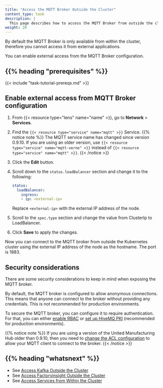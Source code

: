 ```yaml
---
title: "Access the MQTT Broker Outside the Cluster"
content_type: task
description: |
  This page describes how to access the MQTT Broker from outside the cluster.
weight: 20
---
```


<!-- overview -->

By default the MQTT Broker is only available from within the cluster, therefore
you cannot access it from external applications.

You can enable external access from the MQTT Broker configuration.

## {{% heading "prerequisites" %}}

{{< include "task-tutorial-prereqs.md" >}}

<!-- steps -->

## Enable external access from MQTT Broker configuration

1. From {{< resource type="lens" name="name" >}}, go to **Network** > **Services**.
2. Find the `{{< resource type="service" name="mqtt" >}}` Service.
   {{% notice note %}}
   The MQTT service name has changed since version 0.9.10. If you are using an older
   version, use `{{< resource type="service" name="mqtt-verne" >}}` instead of
   `{{< resource type="service" name="mqtt" >}}`.
   {{< /notice >}}
3. Click the **Edit** button.
4. Scroll down to the `status.loadBalancer` section and change it to the following:

   ```yaml
   status:
     loadBalancer:
       ingress:
       - ip: <external-ip>
   ```

   Replace `<external-ip>` with the external IP address of the node.
5. Scroll to the `spec.type` section and change the value from ClusterIp to LoadBalancer.
6. Click **Save** to apply the changes.

Now you can connect to the MQTT broker from outside the Kubernetes cluster using
the external IP address of the node as the hostname. The port is 1883.

<!-- discussion -->

## Security considerations

There are some security considerations to keep in mind when exposing the MQTT broker.

By default, the MQTT broker is configured to allow anonymous connections. This
means that anyone can connect to the broker without providing any credentials.
This is not recommended for production environments.

To secure the MQTT broker, you can configure it to require authentication. For
that, you can either [enable RBAC](/docs/production-guide/security/hivemq-rbac/)
or [set up HiveMQ PKI](/docs/production-guide/security/hivemq-pki/) (recommended
for production environments).

{{% notice note %}}
If you are using a version of the United Manufacturing Hub older than 0.9.10,
then you need to [change the ACL configuration](/docs/production-guide/security/vernemq-acl/)
to allow your MQTT client to connect to the broker.
{{< /notice >}}

<!-- Optional section; add links to information related to this topic. -->
## {{% heading "whatsnext" %}}

- See [Access Kafka Outside the Cluster](/docs/production-guide/administration/access-kafka-outside-cluster)
- See [Access Factoryinsight Outside the Cluster](/docs/production-guide/administration/access-factoryinsight-outside-cluster)
- See [Access Services from Within the Cluster](/docs/production-guide/administration/access-services-from-cluster)
